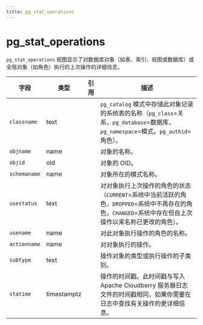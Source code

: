 ```yaml
---
title: pg_stat_operations
---
```


# pg_stat_operations

`pg_stat_operations` 视图显示了对数据库对象（如表、索引、视图或数据库）或全局对象（如角色）执行的上次操作的详细信息。

| 字段 | 类型 | 引用 | 描述 |
|---|---|---|---|
| `classname` | text | | `pg_catalog` 模式中存储此对象记录的系统表的名称（`pg_class`=关系，`pg_database`=数据库，`pg_namespace`=模式，`pg_authid`=角色）。 |
| `objname` | name | | 对象的名称。 |
| `objid` | oid | | 对象的 OID。 |
| `schemaname` | name | | 对象所在的模式名称。 |
| `usestatus` | text | | 对对象执行上次操作的角色的状态（`CURRENT`=系统中当前活跃的角色，`DROPPED`=系统中不再存在的角色，`CHANGED`=系统中存在但自上次操作以来名称已更改的角色）。 |
| `usename` | name | | 对此对象执行操作的角色的名称。 |
| `actionname` | name | | 对对象执行的操作。 |
| `subtype` | text | | 操作对象的类型或执行操作的子类别。 |
| `statime` | timestamptz | | 操作的时间戳。此时间戳与写入 Apache Cloudberry 服务器日志文件的时间戳相同，如果你需要在日志中查找有关操作的更详细信息。 |
